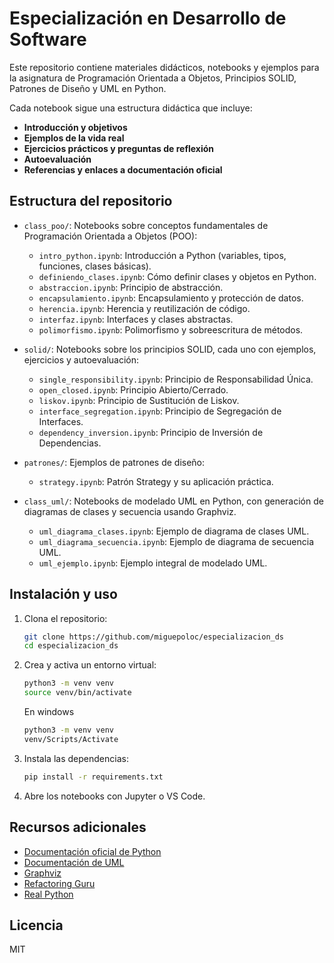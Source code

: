# Especialización en Desarrollo de Software

Este repositorio contiene materiales didácticos, notebooks y ejemplos para la asignatura de Programación Orientada a Objetos, Principios SOLID, Patrones de Diseño y UML en Python.

Cada notebook sigue una estructura didáctica que incluye:

-   **Introducción y objetivos**
-   **Ejemplos de la vida real**
-   **Ejercicios prácticos y preguntas de reflexión**
-   **Autoevaluación**
-   **Referencias y enlaces a documentación oficial**

## Estructura del repositorio

-   `class_poo/`: Notebooks sobre conceptos fundamentales de Programación Orientada a Objetos (POO):

    -   `intro_python.ipynb`: Introducción a Python (variables, tipos, funciones, clases básicas).
    -   `definiendo_clases.ipynb`: Cómo definir clases y objetos en Python.
    -   `abstraccion.ipynb`: Principio de abstracción.
    -   `encapsulamiento.ipynb`: Encapsulamiento y protección de datos.
    -   `herencia.ipynb`: Herencia y reutilización de código.
    -   `interfaz.ipynb`: Interfaces y clases abstractas.
    -   `polimorfismo.ipynb`: Polimorfismo y sobreescritura de métodos.

-   `solid/`: Notebooks sobre los principios SOLID, cada uno con ejemplos, ejercicios y autoevaluación:

    -   `single_responsibility.ipynb`: Principio de Responsabilidad Única.
    -   `open_closed.ipynb`: Principio Abierto/Cerrado.
    -   `liskov.ipynb`: Principio de Sustitución de Liskov.
    -   `interface_segregation.ipynb`: Principio de Segregación de Interfaces.
    -   `dependency_inversion.ipynb`: Principio de Inversión de Dependencias.

-   `patrones/`: Ejemplos de patrones de diseño:

    -   `strategy.ipynb`: Patrón Strategy y su aplicación práctica.

-   `class_uml/`: Notebooks de modelado UML en Python, con generación de diagramas de clases y secuencia usando Graphviz.
    -   `uml_diagrama_clases.ipynb`: Ejemplo de diagrama de clases UML.
    -   `uml_diagrama_secuencia.ipynb`: Ejemplo de diagrama de secuencia UML.
    -   `uml_ejemplo.ipynb`: Ejemplo integral de modelado UML.

## Instalación y uso

1. Clona el repositorio:

    ```bash
    git clone https://github.com/miguepoloc/especializacion_ds
    cd especializacion_ds
    ```

2. Crea y activa un entorno virtual:

    ```bash
    python3 -m venv venv
    source venv/bin/activate
    ```

    En windows
    ```bash
    python3 -m venv venv
    venv/Scripts/Activate
    ```

3. Instala las dependencias:

    ```bash
    pip install -r requirements.txt
    ```

4. Abre los notebooks con Jupyter o VS Code.

## Recursos adicionales

-   [Documentación oficial de Python](https://docs.python.org/es/3/)
-   [Documentación de UML](https://www.uml.org/)
-   [Graphviz](https://graphviz.gitlab.io/documentation/)
-   [Refactoring Guru](https://refactoring.guru/es)
-   [Real Python](https://realpython.com/solid-principles-python/)

## Licencia

MIT
